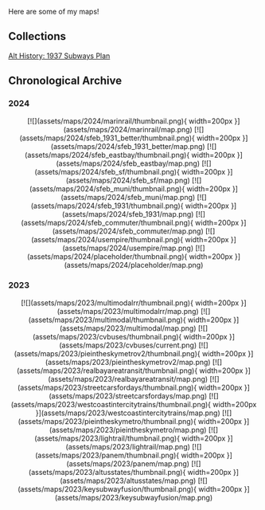 Here are some of my maps!

## Collections

[Alt History: 1937 Subways Plan](maps/1937subways.html)

## Chronological Archive

### 2024

<center>
[![](assets/maps/2024/marinrail/thumbnail.png){ width=200px }](assets/maps/2024/marinrail/map.png)
[![](assets/maps/2024/sfeb_1931_better/thumbnail.png){ width=200px }](assets/maps/2024/sfeb_1931_better/map.png)
[![](assets/maps/2024/sfeb_eastbay/thumbnail.png){ width=200px }](assets/maps/2024/sfeb_eastbay/map.png)
[![](assets/maps/2024/sfeb_sf/thumbnail.png){ width=200px }](assets/maps/2024/sfeb_sf/map.png)
[![](assets/maps/2024/sfeb_muni/thumbnail.png){ width=200px }](assets/maps/2024/sfeb_muni/map.png)
[![](assets/maps/2024/sfeb_1931/thumbnail.png){ width=200px }](assets/maps/2024/sfeb_1931/map.png)
[![](assets/maps/2024/sfeb_commuter/thumbnail.png){ width=200px }](assets/maps/2024/sfeb_commuter/map.png)
[![](assets/maps/2024/usempire/thumbnail.png){ width=200px }](assets/maps/2024/usempire/map.png)
[![](assets/maps/2024/placeholder/thumbnail.png){ width=200px }](assets/maps/2024/placeholder/map.png)
</center>

### 2023

<center>
[![](assets/maps/2023/multimodalrr/thumbnail.png){ width=200px }](assets/maps/2023/multimodalrr/map.png)
[![](assets/maps/2023/multimodal/thumbnail.png){ width=200px }](assets/maps/2023/multimodal/map.png)
[![](assets/maps/2023/cvbuses/thumbnail.png){ width=200px }](assets/maps/2023/cvbuses/current.png)
[![](assets/maps/2023/pieintheskymetrov2/thumbnail.png){ width=200px }](assets/maps/2023/pieintheskymetrov2/map.png)
[![](assets/maps/2023/realbayareatransit/thumbnail.png){ width=200px }](assets/maps/2023/realbayareatransit/map.png)
[![](assets/maps/2023/streetcarsfordays/thumbnail.png){ width=200px }](assets/maps/2023/streetcarsfordays/map.png)
[![](assets/maps/2023/westcoastintercitytrains/thumbnail.png){ width=200px }](assets/maps/2023/westcoastintercitytrains/map.png)
[![](assets/maps/2023/pieintheskymetro/thumbnail.png){ width=200px }](assets/maps/2023/pieintheskymetro/map.png)
[![](assets/maps/2023/lightrail/thumbnail.png){ width=200px }](assets/maps/2023/lightrail/map.png)
[![](assets/maps/2023/panem/thumbnail.png){ width=200px }](assets/maps/2023/panem/map.png)
[![](assets/maps/2023/altusstates/thumbnail.png){ width=200px }](assets/maps/2023/altusstates/map.png)
[![](assets/maps/2023/keysubwayfusion/thumbnail.png){ width=200px }](assets/maps/2023/keysubwayfusion/map.png)
</center>
